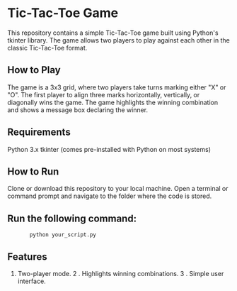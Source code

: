 # Tic-Tac-Toe Game
This repository contains a simple Tic-Tac-Toe game built using Python's tkinter library. The game allows two players to play against each other in the classic Tic-Tac-Toe format.

## How to Play
The game is a 3x3 grid, where two players take turns marking either "X" or "O".
The first player to align three marks horizontally, vertically, or diagonally wins the game.
The game highlights the winning combination and shows a message box declaring the winner.

##  Requirements
Python 3.x
tkinter (comes pre-installed with Python on most systems)

## How to Run
Clone or download this repository to your local machine.
Open a terminal or command prompt and navigate to the folder where the code is stored.

## Run the following command:

           python your_script.py

## Features
1. Two-player mode.
2 . Highlights winning combinations.
3 . Simple user interface.

